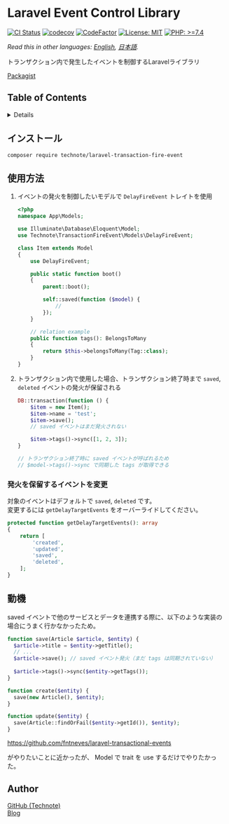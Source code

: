 # Laravel Event Control Library

[![CI Status](https://github.com/technote-space/laravel-transaction-fire-event/workflows/CI/badge.svg)](https://github.com/technote-space/laravel-transaction-fire-event/actions)
[![codecov](https://codecov.io/gh/technote-space/laravel-transaction-fire-event/branch/main/graph/badge.svg?token=3yIzMhmFBS)](https://codecov.io/gh/technote-space/laravel-transaction-fire-event)
[![CodeFactor](https://www.codefactor.io/repository/github/technote-space/laravel-transaction-fire-event/badge)](https://www.codefactor.io/repository/github/technote-space/laravel-transaction-fire-event)
[![License: MIT](https://img.shields.io/badge/License-MIT-blue.svg)](https://github.com/technote-space/laravel-transaction-fire-event/blob/main/LICENSE)
[![PHP: >=7.4](https://img.shields.io/badge/PHP-%3E%3D7.4-orange.svg)](http://php.net/)

*Read this in other languages: [English](README.md), [日本語](README.ja.md).*

トランザクション内で発生したイベントを制御するLaravelライブラリ

[Packagist](https://packagist.org/packages/technote/laravel-transaction-fire-event)

## Table of Contents
<!-- START doctoc generated TOC please keep comment here to allow auto update -->
<!-- DON'T EDIT THIS SECTION, INSTEAD RE-RUN doctoc TO UPDATE -->
<details>
<summary>Details</summary>

- [インストール](#%E3%82%A4%E3%83%B3%E3%82%B9%E3%83%88%E3%83%BC%E3%83%AB)
- [使用方法](#%E4%BD%BF%E7%94%A8%E6%96%B9%E6%B3%95)
  - [発火を保留するイベントを変更](#%E7%99%BA%E7%81%AB%E3%82%92%E4%BF%9D%E7%95%99%E3%81%99%E3%82%8B%E3%82%A4%E3%83%99%E3%83%B3%E3%83%88%E3%82%92%E5%A4%89%E6%9B%B4)
- [動機](#%E5%8B%95%E6%A9%9F)
- [Author](#author)

</details>
<!-- END doctoc generated TOC please keep comment here to allow auto update -->

## インストール
```
composer require technote/laravel-transaction-fire-event
```

## 使用方法
1. イベントの発火を制御したいモデルで `DelayFireEvent` トレイトを使用

   ```php
   <?php
   namespace App\Models;
   
   use Illuminate\Database\Eloquent\Model;
   use Technote\TransactionFireEvent\Models\DelayFireEvent;
   
   class Item extends Model
   {
       use DelayFireEvent;
   
       public static function boot()
       {
           parent::boot();
   
           self::saved(function ($model) {
               //
           });
       }

       // relation example
       public function tags(): BelongsToMany
       {
           return $this->belongsToMany(Tag::class);
       }
   }
   ```

2. トランザクション内で使用した場合、トランザクション終了時まで `saved`, `deleted` イベントの発火が保留される

   ```php
   DB::transaction(function () {
       $item = new Item();
       $item->name = 'test';
       $item->save();
       // saved イベントはまだ発火されない
   
       $item->tags()->sync([1, 2, 3]);
   }

   // トランザクション終了時に saved イベントが呼ばれるため
   // $model->tags()->sync で同期した tags が取得できる
   ```

### 発火を保留するイベントを変更
対象のイベントはデフォルトで `saved`, `deleted` です。  
変更するには `getDelayTargetEvents` をオーバーライドしてください。

```php
protected function getDelayTargetEvents(): array
{
    return [
        'created',
        'updated',
        'saved',
        'deleted',
    ];
}
```

## 動機

saved イベントで他のサービスとデータを連携する際に、以下のような実装の場合にうまく行かなかったため。

```php
function save(Article $article, $entity) {
  $article->title = $entity->getTitle();
  // ...
  $article->save(); // saved イベント発火（まだ tags は同期されていない）
  
  $article->tags()->sync($entity->getTags());
}

function create($entity) {
  save(new Article(), $entity);
}

function update($entity) {
  save(Article::findOrFail($entity->getId()), $entity);
}
```

https://github.com/fntneves/laravel-transactional-events

がやりたいことに近かったが、 Model で trait を use するだけでやりたかった。

## Author
[GitHub (Technote)](https://github.com/technote-space)  
[Blog](https://technote.space)
